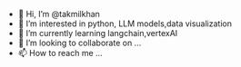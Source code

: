 - 👋 Hi, I’m @takmilkhan
- 👀 I’m interested in python, LLM models,data visualization 
- 🌱 I’m currently learning langchain,vertexAI
- 💞️ I’m looking to collaborate on ...
- 📫 How to reach me ...

<!---
takmilkhan/takmilkhan is a ✨ special ✨ repository because its `README.md` (this file) appears on your GitHub profile.
You can click the Preview link to take a look at your changes.
--->
